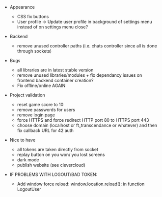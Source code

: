 - Appearance

  - CSS fix buttons
  - User profile -> Update user profile in background of settings menu instead of on settings menu close?

- Backend

  - remove unused controller paths (i.e. chats controller since all is done through sockets)

- Bugs

  - all libraries are in latest stable version
  - remove unused libraries/modules + fix dependancy issues on frontend backend container creation?
  - Fix offline/online AGAIN

- Project validation

  - reset game score to 10
  - remove passwords for users
  - remove login page
  - force HTTPS and force redirect HTTP port 80 to HTTPS port 443
  - choose domain (localhost or ft_transcendance or whatever) and then fix callback URL for 42 auth

- Nice to have

  - all tokens are taken directly from socket
  - replay button on you won/ you lost screens
  - dark mode
  - publish website (see clevercloud)

- IF PROBLEMS WITH LOGOUT/BAD TOKEN:
  - Add window force reload: window.location.reload(); in function LogoutUser
